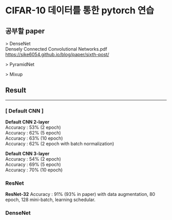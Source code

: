 # CIFAR-10 데이터를 통한 pytorch 연습

## 공부할 paper
\> DenseNet  
Densely Connected Convolutional Networks.pdf
https://sike6054.github.io/blog/paper/sixth-post/

\> PyramidNet  

\> Mixup

## Result
---

### __[ Default CNN ]__  
__Default CNN 2-layer__  
Accuracy : 53% (2 epoch)  
Accuracy : 62% (5 epoch)  
Accuracy : 63% (10 epoch)  
Accuracy : 62% (2 epoch with batch normalization)

__Default CNN 3-layer__  
Accuracy : 54%  (2 epoch)  
Accuracy : 69% (5 epoch)  
Accuracy : 70% (10 epoch)  

### ResNet
__ResNet-32__
Accuracy : 91% (93% in paper) with data augmentation, 80 epoch, 128 mini-batch, learning schedular.



### DenseNet
